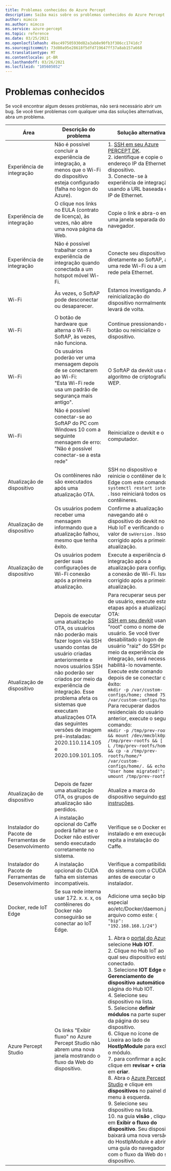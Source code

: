 ```yaml
---
title: Problemas conhecidos do Azure Percept
description: Saiba mais sobre os problemas conhecidos do Azure Percept e suas soluções alternativas
author: mimcco
ms.author: mimcco
ms.service: azure-percept
ms.topic: reference
ms.date: 03/25/2021
ms.openlocfilehash: 49ac497505930d82a3ab8e90fb3f386cc1741dc7
ms.sourcegitcommit: 73d80a95e28618f5dfd719647ff37a8ab157a668
ms.translationtype: MT
ms.contentlocale: pt-BR
ms.lasthandoff: 03/26/2021
ms.locfileid: "105605052"
---
```

# <a name="known-issues"></a>Problemas conhecidos

Se você encontrar algum desses problemas, não será necessário abrir um bug. Se você tiver problemas com qualquer uma das soluções alternativas, abra um problema.

|Área|Descrição do problema|Solução alternativa|
|-------|---------|---------|
| Experiência de integração | Não é possível concluir a experiência de integração, a menos que o Wi-Fi do dispositivo esteja configurado (falha no logon do Azure). | 1. [SSH em seu Azure PERCEPT DK](./how-to-ssh-into-percept-dk.md). <br> 2. identifique e copie o endereço IP da Ethernet do dispositivo. <br> 3. Conecte-se à experiência de integração usando a URL baseada em IP de Ethernet. |
| Experiência de integração | O clique nos links no EULA (contrato de licença), às vezes, não abre uma nova página da Web. | Copie o link e abra-o em uma janela separada do navegador. |
| Experiência de integração | Não é possível trabalhar com a experiência de integração quando conectada a um hotspot móvel Wi-Fi. | Conecte seu dispositivo diretamente ao SoftAP, a uma rede Wi-Fi ou a uma rede pela Ethernet. |
| Wi-Fi | Às vezes, o SoftAP pode desconectar ou desaparecer. | Estamos investigando.  A reinicialização do dispositivo normalmente o levará de volta. |
| Wi-Fi | O botão de hardware que alterna o Wi-Fi SoftAP, às vezes, não funciona. | Continue pressionando o botão ou reinicialize o dispositivo. |
| Wi-Fi | Os usuários poderão ver uma mensagem depois de se conectarem ao Wi-Fi: <br> "Esta Wi-Fi rede usa um padrão de segurança mais antigo". | O SoftAP da devkit usa o algoritmo de criptografia WEP. |
| Wi-Fi | Não é possível conectar-se ao SoftAP do PC com Windows 10 com a seguinte mensagem de erro: <br> "Não é possível conectar-se a esta rede" | Reinicialize o devkit e o computador. |
| Atualização de dispositivo | Os contêineres não são executados após uma atualização OTA. | SSH no dispositivo e reinicie o contêiner de IoT Edge com este comando: `systemctl restart iotedge` . Isso reiniciará todos os contêineres. |
| Atualização de dispositivo | Os usuários podem receber uma mensagem informando que a atualização falhou, mesmo que tenha êxito. | Confirme a atualização navegando até o dispositivo do devkit no Hub IoT e verificando o valor de `swVersion` . Isso é corrigido após a primeira atualização. |
| Atualização de dispositivo | Os usuários podem perder suas configurações de Wi-Fi conexão após a primeira atualização. | Execute a experiência de integração após a atualização para configurar a conexão de Wi-Fi. Isso é corrigido após a primeira atualização. |
| Atualização de dispositivo | Depois de executar uma atualização OTA, os usuários não poderão mais fazer logon via SSH usando contas de usuário criadas anteriormente e novos usuários SSH não poderão ser criados por meio da experiência de integração. Esse problema afeta os sistemas que executam atualizações OTA das seguintes versões de imagem pré-instaladas: 2020.110.114.105 e 2020.109.101.105. | Para recuperar seus perfis de usuário, execute estas etapas após a atualização OTA: <br> [SSH em seu devkit](./how-to-ssh-into-percept-dk.md) usando "root" como o nome de usuário. Se você tiver desabilitado o logon de usuário "raiz" do SSH por meio da experiência de integração, será necessário habilitá-lo novamente. Execute este comando depois de se conectar com êxito: <br> ```mkdir -p /var/custom-configs/home; chmod 755 /var/custom-configs/home``` <br> Para recuperar dados residenciais do usuário anterior, execute o seguinte comando: <br> ```mkdir -p /tmp/prev-rootfs && mount /dev/mmcblk0p3 /tmp/prev-rootfs && [ ! -L /tmp/prev-rootfs/home ] && cp -a /tmp/prev-rootfs/home/* /var/custom-configs/home/. && echo "User home migrated!"; umount /tmp/prev-rootfs``` |
| Atualização de dispositivo | Depois de fazer uma atualização OTA, os grupos de atualização são perdidos. | Atualize a marca do dispositivo seguindo [estas instruções](./how-to-update-over-the-air.md#create-a-device-update-group). |
| Instalador do Pacote de Ferramentas de Desenvolvimento | A instalação opcional do Caffe poderá falhar se o Docker não estiver sendo executado corretamente no sistema. | Verifique se o Docker está instalado e em execução e repita a instalação do Caffe. |
| Instalador do Pacote de Ferramentas de Desenvolvimento | A instalação opcional do CUDA falha em sistemas incompatíveis. | Verifique a compatibilidade do sistema com o CUDA antes de executar o instalador. |
| Docker, rede IoT Edge | Se sua rede interna usar 172. x. x. x, os contêineres do Docker não conseguirão se conectar ao IoT Edge. | Adicione uma seção bip especial ao/etc/Docker/daemon.jsno arquivo como este: `{    "bip": "192.168.168.1/24"}` |
|Azure Percept Studio | Os links "Exibir fluxo" no Azure Percept Studio não abrem uma nova janela mostrando o fluxo da Web do dispositivo. | 1. Abra o [portal do Azure](https://portal.azure.com) e selecione **Hub IOT**. <br> 2. Clique no Hub IoT ao qual seu dispositivo está conectado. <br> 3. Selecione **IOT Edge** em **Gerenciamento de dispositivo automático** na página do Hub IOT. <br> 4. Selecione seu dispositivo na lista. <br> 5. Selecione **definir módulos** na parte superior da página do seu dispositivo. <br> 6. Clique no ícone de Lixeira ao lado de **HostIpModule** para excluir o módulo. <br> 7. para confirmar a ação, clique em **revisar + criar** e em **criar**. <br> 8. Abra o [Azure Percept Studio](https://go.microsoft.com/fwlink/?linkid=2135819) e clique em **dispositivos** no painel de menu à esquerda. <br> 9. Selecione seu dispositivo na lista. <br> 10. na guia **visão** , clique em **Exibir o fluxo do dispositivo**. Seu dispositivo baixará uma nova versão do HostIpModule e abrirá uma guia do navegador com o fluxo da Web do seu dispositivo. |